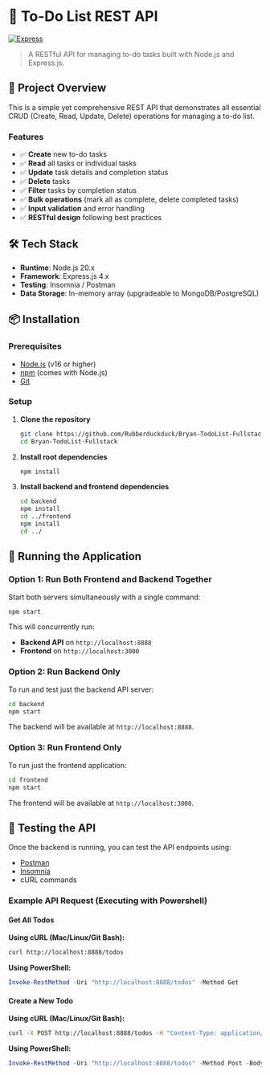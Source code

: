 # 📝 To-Do List REST API

[![Express](https://img.shields.io/badge/Express-4.x-blue.svg)](https://expressjs.com)

> A RESTful API for managing to-do tasks built with Node.js and Express.js.

## 🎯 Project Overview

This is a simple yet comprehensive REST API that demonstrates all essential CRUD (Create, Read, Update, Delete) operations for managing a to-do list.

### Features

- ✅ **Create** new to-do tasks
- ✅ **Read** all tasks or individual tasks
- ✅ **Update** task details and completion status
- ✅ **Delete** tasks
- ✅ **Filter** tasks by completion status
- ✅ **Bulk operations** (mark all as complete, delete completed tasks)
- ✅ **Input validation** and error handling
- ✅ **RESTful design** following best practices

## 🛠️ Tech Stack

- **Runtime**: Node.js 20.x
- **Framework**: Express.js 4.x
- **Testing**: Insomnia / Postman
- **Data Storage**: In-memory array (upgradeable to MongoDB/PostgreSQL)

## 📦 Installation

### Prerequisites

- [Node.js](https://nodejs.org) (v16 or higher)
- [npm](https://www.npmjs.com/) (comes with Node.js)
- [Git](https://git-scm.com/)

### Setup

1. **Clone the repository**
   ```bash
   git clone https://github.com/Rubberduckduck/Bryan-TodoList-Fullstack.git
   cd Bryan-TodoList-Fullstack
   ```

2. **Install root dependencies**
   ```bash
   npm install
   ```

3. **Install backend and frontend dependencies**
   ```bash
   cd backend
   npm install
   cd ../frontend
   npm install
   cd ../
   ```

## 🚀 Running the Application

### Option 1: Run Both Frontend and Backend Together

Start both servers simultaneously with a single command:

```bash
npm start
```

This will concurrently run:
- **Backend API** on `http://localhost:8888`
- **Frontend** on `http://localhost:3000`

### Option 2: Run Backend Only

To run and test just the backend API server:

```bash
cd backend
npm start
```

The backend will be available at `http://localhost:8888`.

### Option 3: Run Frontend Only

To run just the frontend application:

```bash
cd frontend
npm start
```

The frontend will be available at `http://localhost:3000`.

## 🧪 Testing the API

Once the backend is running, you can test the API endpoints using:

- [Postman](https://www.postman.com/)
- [Insomnia](https://insomnia.rest/)
- cURL commands

### Example API Request (Executing with Powershell)

#### Get All Todos
**Using cURL (Mac/Linux/Git Bash):**
```bash
curl http://localhost:8888/todos
```
**Using PowerShell:**
```Powershell
Invoke-RestMethod -Uri "http://localhost:8888/todos" -Method Get
```

#### Create a New Todo

**Using cURL (Mac/Linux/Git Bash):**
```bash
curl -X POST http://localhost:8888/todos -H "Content-Type: application/json" -d "{\"task\":\"Test1\",\"description\":\"Test1\"}"
```

**Using PowerShell:**
```Powershell
Invoke-RestMethod -Uri "http://localhost:8888/todos" -Method Post -Body '{"task":"Test1","description":"Test1"}' -ContentType "application/json"
```
